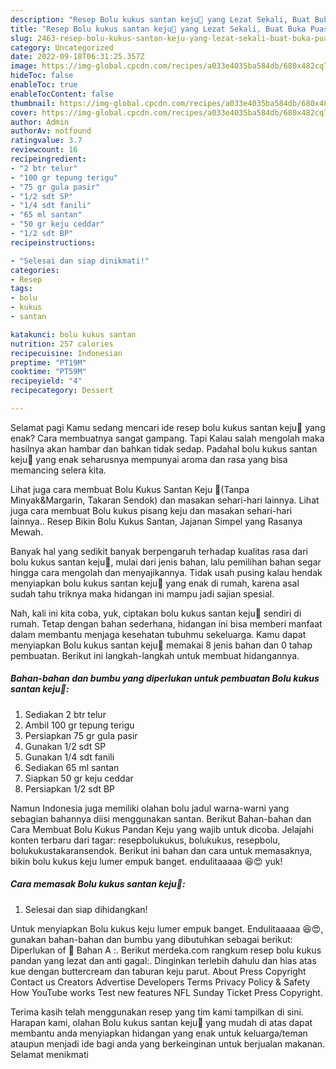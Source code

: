 ```yaml
---
description: "Resep Bolu kukus santan keju🧀 yang Lezat Sekali, Buat Buka Puasa Lezat Sekali"
title: "Resep Bolu kukus santan keju🧀 yang Lezat Sekali, Buat Buka Puasa Lezat Sekali"
slug: 2463-resep-bolu-kukus-santan-keju-yang-lezat-sekali-buat-buka-puasa-lezat-sekali
category: Uncategorized
date: 2022-09-18T06:31:25.357Z
image: https://img-global.cpcdn.com/recipes/a033e4035ba584db/680x482cq70/bolu-kukus-santan-keju-foto-resep-utama.jpg
hideToc: false
enableToc: true
enableTocContent: false
thumbnail: https://img-global.cpcdn.com/recipes/a033e4035ba584db/680x482cq70/bolu-kukus-santan-keju-foto-resep-utama.jpg
cover: https://img-global.cpcdn.com/recipes/a033e4035ba584db/680x482cq70/bolu-kukus-santan-keju-foto-resep-utama.jpg
author: Admin
authorAv: notfound
ratingvalue: 3.7
reviewcount: 16
recipeingredient:
- "2 btr telur"
- "100 gr tepung terigu"
- "75 gr gula pasir"
- "1/2 sdt SP"
- "1/4 sdt fanili"
- "65 ml santan"
- "50 gr keju ceddar"
- "1/2 sdt BP"
recipeinstructions:

- "Selesai dan siap dinikmati!"
categories:
- Resep
tags:
- bolu
- kukus
- santan

katakunci: bolu kukus santan 
nutrition: 257 calories
recipecuisine: Indonesian
preptime: "PT19M"
cooktime: "PT59M"
recipeyield: "4"
recipecategory: Dessert

---
```



Selamat pagi Kamu sedang mencari ide resep bolu kukus santan keju🧀 yang enak? Cara membuatnya sangat gampang. Tapi Kalau salah mengolah maka hasilnya akan hambar dan bahkan tidak sedap. Padahal bolu kukus santan keju🧀 yang enak seharusnya mempunyai aroma dan rasa yang bisa memancing selera kita.


Lihat juga cara membuat Bolu Kukus Santan Keju 🧀(Tanpa Minyak&amp;Margarin, Takaran Sendok) dan masakan sehari-hari lainnya. Lihat juga cara membuat Bolu kukus pisang keju dan masakan sehari-hari lainnya.. Resep Bikin Bolu Kukus Santan, Jajanan Simpel yang Rasanya Mewah.

Banyak hal yang sedikit banyak berpengaruh terhadap kualitas rasa dari bolu kukus santan keju🧀, mulai dari jenis bahan, lalu pemilihan bahan segar hingga cara mengolah dan menyajikannya. Tidak usah pusing kalau hendak menyiapkan bolu kukus santan keju🧀 yang enak di rumah, karena asal sudah tahu triknya maka hidangan ini mampu jadi sajian spesial.


Nah, kali ini kita coba, yuk, ciptakan bolu kukus santan keju🧀 sendiri di rumah. Tetap dengan bahan sederhana, hidangan ini bisa memberi manfaat dalam membantu menjaga kesehatan tubuhmu sekeluarga. Kamu dapat menyiapkan Bolu kukus santan keju🧀 memakai 8 jenis bahan dan 0 tahap pembuatan. Berikut ini langkah-langkah untuk membuat hidangannya.

<!--inarticleads1-->

##### Bahan-bahan dan bumbu yang diperlukan untuk pembuatan Bolu kukus santan keju🧀:

1. Sediakan 2 btr telur
1. Ambil 100 gr tepung terigu
1. Persiapkan 75 gr gula pasir
1. Gunakan 1/2 sdt SP
1. Gunakan 1/4 sdt fanili
1. Sediakan 65 ml santan
1. Siapkan 50 gr keju ceddar
1. Persiapkan 1/2 sdt BP


Namun Indonesia juga memiliki olahan bolu jadul warna-warni yang sebagian bahannya diisi menggunakan santan. Berikut Bahan-bahan dan Cara Membuat Bolu Kukus Pandan Keju yang wajib untuk dicoba. Jelajahi konten terbaru dari tagar: resepbolukukus, bolukukus, resepbolu, bolukukustakaransendok. Berikut ini bahan dan cara untuk memasaknya, bikin bolu kukus keju lumer empuk banget. endulitaaaaa 😆😍 yuk! 

<!--inarticleads2-->

##### Cara memasak Bolu kukus santan keju🧀:


1. Selesai dan siap dihidangkan!

Untuk menyiapkan Bolu kukus keju lumer empuk banget. Endulitaaaaa 😆😍, gunakan bahan-bahan dan bumbu yang dibutuhkan sebagai berikut: Diperlukan of 🧀 Bahan A :. Berikut merdeka.com rangkum resep bolu kukus pandan yang lezat dan anti gagal:. Dinginkan terlebih dahulu dan hias atas kue dengan buttercream dan taburan keju parut. About Press Copyright Contact us Creators Advertise Developers Terms Privacy Policy &amp; Safety How YouTube works Test new features NFL Sunday Ticket Press Copyright. 

Terima kasih telah menggunakan resep yang tim kami tampilkan di sini. Harapan kami, olahan Bolu kukus santan keju🧀 yang mudah di atas dapat membantu anda menyiapkan hidangan yang enak untuk keluarga/teman ataupun menjadi ide bagi anda yang berkeinginan untuk berjualan makanan. Selamat menikmati
